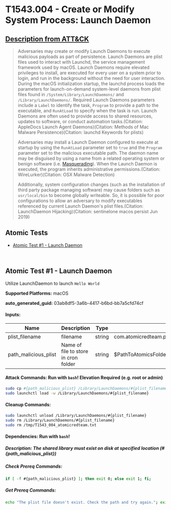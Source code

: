 # T1543.004 - Create or Modify System Process: Launch Daemon

## [Description from ATT&CK](https://attack.mitre.org/techniques/T1543/004)

<blockquote>Adversaries may create or modify Launch Daemons to execute malicious payloads as part of persistence. Launch Daemons are plist files used to interact with Launchd, the service management framework used by macOS. Launch Daemons require elevated privileges to install, are executed for every user on a system prior to login, and run in the background without the need for user interaction. During the macOS initialization startup, the launchd process loads the parameters for launch-on-demand system-level daemons from plist files found in <code>/System/Library/LaunchDaemons/</code> and <code>/Library/LaunchDaemons/</code>. Required Launch Daemons parameters include a <code>Label</code> to identify the task, <code>Program</code> to provide a path to the executable, and <code>RunAtLoad</code> to specify when the task is run. Launch Daemons are often used to provide access to shared resources, updates to software, or conduct automation tasks.(Citation: AppleDocs Launch Agent Daemons)(Citation: Methods of Mac Malware Persistence)(Citation: launchd Keywords for plists)

Adversaries may install a Launch Daemon configured to execute at startup by using the <code>RunAtLoad</code> parameter set to <code>true</code> and the <code>Program</code> parameter set to the malicious executable path. The daemon name may be disguised by using a name from a related operating system or benign software (i.e. [Masquerading](https://attack.mitre.org/techniques/T1036)). When the Launch Daemon is executed, the program inherits administrative permissions.(Citation: WireLurker)(Citation: OSX Malware Detection)

Additionally, system configuration changes (such as the installation of third party package managing software) may cause folders such as <code>usr/local/bin</code> to become globally writeable. So, it is possible for poor configurations to allow an adversary to modify executables referenced by current Launch Daemon's plist files.(Citation: LaunchDaemon Hijacking)(Citation: sentinelone macos persist Jun 2019)</blockquote>

## Atomic Tests

- [Atomic Test #1 - Launch Daemon](#atomic-test-1---launch-daemon)

<br/>

## Atomic Test #1 - Launch Daemon

Utilize LaunchDaemon to launch `Hello World`

**Supported Platforms:** macOS

**auto_generated_guid:** 03ab8df5-3a6b-4417-b6bd-bb7a5cfd74cf

#### Inputs:

| Name                 | Description                          | Type   | Default Value                                                    |
| -------------------- | ------------------------------------ | ------ | ---------------------------------------------------------------- |
| plist_filename       | filename                             | string | com.atomicredteam.plist                                          |
| path_malicious_plist | Name of file to store in cron folder | string | $PathToAtomicsFolder/T1543.004/src/atomicredteam_T1543_004.plist |

#### Attack Commands: Run with `bash`! Elevation Required (e.g. root or admin)

```bash
sudo cp #{path_malicious_plist} /Library/LaunchDaemons/#{plist_filename}
sudo launchctl load -w /Library/LaunchDaemons/#{plist_filename}
```

#### Cleanup Commands:

```bash
sudo launchctl unload /Library/LaunchDaemons/#{plist_filename}
sudo rm /Library/LaunchDaemons/#{plist_filename}
sudo rm /tmp/T1543_004_atomicredteam.txt
```

#### Dependencies: Run with `bash`!

##### Description: The shared library must exist on disk at specified location (#{path_malicious_plist})

##### Check Prereq Commands:

```bash
if [ -f #{path_malicious_plist} ]; then exit 0; else exit 1; fi;
```

##### Get Prereq Commands:

```bash
echo "The plist file doesn't exist. Check the path and try again."; exit 1;
```

<br/>
